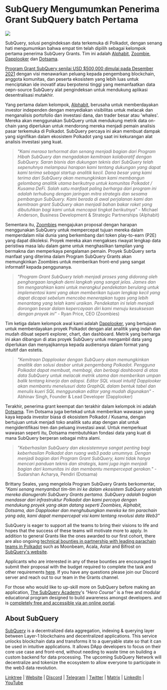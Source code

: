 # SubQuery Mengumumkan Penerima Grant SubQuery batch Pertama

![](https://miro.medium.com/max/1400/1*qp0hhPcvodDIMmVScohSnw.png)

SubQuery, solusi pengindeksan data terkemuka di Polkadot, dengan senang hati mengumumkan bahwa empat tim telah dipilih sebagai kelompok pertama penerima SubQuery Grants. Tim ini adalah [Alphabit](https://www.polkadata.xyz/), [Zoombie](https://zoombies.world), [Dapplooker](https://dapplooker.com/) dan [Dotsama](http://dotsama.ai/).

[Program Grant SubQuery senilai USD $500,000 dimulai pada Desember 2021](./20211222-grants.md) dengan visi menawarkan peluang kepada pengembang blockchain, anggota komunitas, dan peserta ekosistem yang lebih luas untuk menciptakan ide inovatif atau berpotensi tinggi yang memanfaatkan data oepn-source SubQuery alat pengindeksan untuk mendukung aplikasi desentralisasi mutakhir.

Yang pertama dalam kelompok, [Alphabit](https://www.polkadata.xyz/), berusaha untuk memberdayakan investor independen dengan menyediakan visibilitas untuk melacak dan menganalisis portofolio dan investasi dana, dan trader besar atau 'whales'. Mereka akan menggunakan SubQuery untuk mendukung metrik data on-chain yang diperlukan untuk mendorong mereka menjadi pemain analisis pasar terkemuka di Polkadot. SubQuery percaya ini akan membuat dampak yang signifikan dalam ekosistem Polkadot yang saat ini kekurangan alat analisis investasi yang kuat.

> _"Kami merasa terhormat dan senang menjadi bagian dari Program Hibah SubQuery dan mengadakan kemitraan kolaboratif dengan SubQuery. Saran bisnis dan dukungan teknis dari SubQuery telah sepenuhnya melampaui harapan kami tentang dukungan yang dapat kami terima sebagai startup analitik kecil. Dana besar yang kami terima dari SubQuery akan memungkinkan kami membangun gelombang analitik utama berikutnya untuk komunitas Polkadot / Kusama DeFi. Salah satu manfaat paling berharga dari program ini adalah terhubung dengan jaringan mitra strategis dan sesama pembangun SubQuery. Kami berada di awal perjalanan kami dan kemitraan grant SubQuery akan menjadi bahan bakar roket yang dibutuhkan bagi kami untuk mencapai tingkat berikutnya"_ - Michael Anderson, Business Development & Strategic Partnerships (Alphabit)

Sementara itu, [Zoombies](https://zoombies.world/) mengajukan proposal dengan harapan menggunakan SubQuery untuk mempercepat tujuan mereka dalam memperdalam nilai dunia yang berkembang dari token play-to-earn (P2E) yang dapat dikoleksi. Proyek mereka akan mengakses riwayat lengkap data peristiwa masa lalu dalam game untuk menghasilkan tampilan yang bermakna dan memperkaya pengalaman pemain. Proyek SubQuery serta manfaat yang diterima dalam Program SubQuery Grants akan memungkinkan Zoombies untuk memberikan front-end yang sangat informatif kepada penggunanya.

> _"Program Grant SubQuery telah menjadi proses yang didorong oleh penghargaan langkah demi langkah yang sangat jelas. James dan tim mengarahkan kami untuk merangkul pendekatan berulang untuk implementasi kami yang akan memberikan tujuan lengkap kecil yang dapat dicapai sebelum mencoba menerapkan tugas yang lebih menantang yang telah kami uraikan. Pendekatan ini telah menjadi dorongan besar dalam kepercayaan diri kami menuju kesuksesan dengan proyek ini"_ - Ryan Price, CEO (Zoombies)

Tim ketiga dalam kelompok awal kami adalah [Dapplooker](https://dapplooker.com/), yang bertujuan untuk memberdayakan proyek Polkadot dengan alat analitik yang indah dan mudah dibuat seperti explorer, chart, dan dashboard. Metrik yang berharga ini akan dibangun di atas proyek SubQuery untuk mengambil data yang diperlukan dan menyajikannya kepada audiensnya dalam format yang intuitif dan estetis.

> _"Kemitraan Dapplooker dengan SubQuery akan memungkinkan analitik dan solusi dasbor untuk pengembang Polkadot. Pengguna Polkadot dapat membuat, membagi, dan berbagi dashboard di atas data SubQuery untuk melacak metrik utama dan memberikan umpan balik tentang kinerja dan adopsi. Editor SQL visual intuitif Dapplooker akan membantu menelusuri data GraphQL dalam bentuk tabel dan menulis kueri SQL menggunakan editor yang mudah digunakan"_ - Abhinav Singh, Founder & Lead Developer (Dapplooker)

Terakhir, penerima grant keempat dan terakhir dalam kelompok ini adalah [Dotsama](http://dotsama.ai/). Tim Dotsama juga bertekad untuk memberikan wawasan yang kaya kepada investor biasa di ekosistem Polkadot / Kusama, dengan bertujuan untuk menjadi toko analitik satu atap dengan alat untuk mengidentifikasi tren dan peluang investasi awal. Untuk memperkuat wawasan seperti itu, Dotsama membutuhkan fondasi data yang kuat di mana SubQuery berperan sebagai mitra alami.

> _"Keberhasilan SubQuery dan ekosistemnya sangat penting bagi keberhasilan Polkadot dan ruang web3 pada umumnya. Dengan menjadi bagian dari Program Grant SubQuery, kami tidak hanya mencari panduan teknis dan strategis, kami juga ingin menjadi bagian dari komunitas ini dan membantu mempercepat gerakan."_ - Sudarshan Acharya, Pendiri (Dotsama)

Brittany Seales, yang mengelola Program SubQuery Grants berkomentar, _"Kami senang menyambut tim-tim ini ke dalam ekosistem SubQuery setelah mereka dianugerahi SubQuery Grants pertama. SubQuery adalah bagian mendasar dari infrastruktur Polkadot dan kami percaya dengan mendukung proyek yang akan datang seperti Zoombies, Alphabit, Dotsama, dan Dapplooker dan menghubungkan mereka ke tim parachain yang ada, kami dapat mempercepat visi kami tentang revolusi data Web3"_

SubQuery is eager to support all the teams to bring their visions to life and hopes that the success of these teams will motivate more to apply. In addition to general Grants like the ones awarded to our first cohort, there are also ongoing [technical bounties in partnership with leading parachain teams in Polkadot](./20220127-grants-bounties.md) such as Moonbeam, Acala, Astar and Bifrost on [SubQuery's website](https://subquery.network/grants).

Applicants who are interested in any of these bounties are encouraged to submit their proposal with the budget required to complete the task and other requirements [here](https://docs.google.com/forms/d/e/1FAIpQLSfmMazkebKwNTWThBkVGaxf2Bg8s4aWZ0ZhwiMCtc9kv4sJHQ/viewform). If you have any questions please join our Discord server and reach out to our team in the Grants channel.

For those who would like to up-skill more on SubQuery before making an application, [The SubQuery Academy](./20211018-subquery-launches-the-subquery-academy.md)'s _"Hero Course"_ is a free and modular educational program designed to build awareness amongst developers. and is [completely free and accessible via an online portal](https://subquery.coassemble.com/unlock/dOKZW6O#/).

## About SubQuery

[SubQuery](https://subquery.network) is a decentralized data aggregation, indexing & querying layer between Layer-1 blockchains and decentralized applications. This service unlocks blockchain data and transforms it to a queryable state so that it can be used in intuitive applications. It allows DApp developers to focus on their core use case and front-end, without needing to waste time on building a custom backend for data processing. The upcoming SubQuery Network will decentralize and tokenize the ecosystem to allow everyone to participate in the web3 data revolution.

​​[Linktree](https://linktr.ee/subquerynetwork) | [Website](https://subquery.network/) | [Discord](https://discord.com/invite/78zg8aBSMG) | [Telegram](https://t.me/subquerynetwork) | [Twitter](https://twitter.com/subquerynetwork) | [Matrix](https://matrix.to/#/#subquery:matrix.org) | [LinkedIn](https://www.linkedin.com/company/subquery) | [YouTube](https://www.youtube.com/channel/UCi1a6NUUjegcLHDFLr7CqLw)
